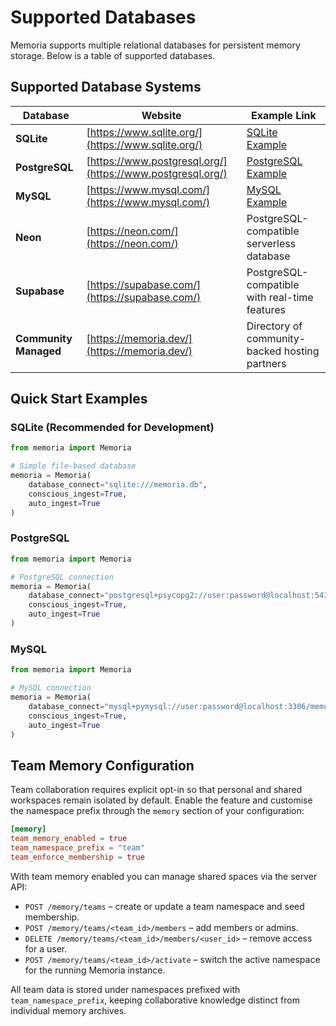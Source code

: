# Supported Databases

Memoria supports multiple relational databases for persistent memory storage. Below is a table of supported databases.

## Supported Database Systems

| Database | Website | Example Link |
|----------|---------|--------------|
| **SQLite** | [https://www.sqlite.org/](https://www.sqlite.org/) | [SQLite Example](https://github.com/Founder-ArcaFutura/Memoria/tree/main/examples/databases/sqlite_demo.py) |
| **PostgreSQL** | [https://www.postgresql.org/](https://www.postgresql.org/) | [PostgreSQL Example](https://github.com/Founder-ArcaFutura/Memoria/tree/main/examples/databases/postgres_demo.py) |
| **MySQL** | [https://www.mysql.com/](https://www.mysql.com/) | [MySQL Example](https://github.com/Founder-ArcaFutura/Memoria/tree/main/examples/databases/mysql_demo.py) |
| **Neon** | [https://neon.com/](https://neon.com/) | PostgreSQL-compatible serverless database |
| **Supabase** | [https://supabase.com/](https://supabase.com/) | PostgreSQL-compatible with real-time features |
| **Community Managed** | [https://memoria.dev/](https://memoria.dev/) | Directory of community-backed hosting partners |

## Quick Start Examples

### SQLite (Recommended for Development)
```python
from memoria import Memoria

# Simple file-based database
memoria = Memoria(
    database_connect="sqlite:///memoria.db",
    conscious_ingest=True,
    auto_ingest=True
)
```

### PostgreSQL
```python
from memoria import Memoria

# PostgreSQL connection
memoria = Memoria(
    database_connect="postgresql+psycopg2://user:password@localhost:5432/memoria_db",
    conscious_ingest=True,
    auto_ingest=True
)
```

### MySQL
```python
from memoria import Memoria

# MySQL connection
memoria = Memoria(
    database_connect="mysql+pymysql://user:password@localhost:3306/memoria_db",
    conscious_ingest=True,
    auto_ingest=True
)
```

## Team Memory Configuration

Team collaboration requires explicit opt-in so that personal and shared
workspaces remain isolated by default. Enable the feature and customise the
namespace prefix through the `memory` section of your configuration:

```toml
[memory]
team_memory_enabled = true
team_namespace_prefix = "team"
team_enforce_membership = true
```

With team memory enabled you can manage shared spaces via the server API:

* `POST /memory/teams` – create or update a team namespace and seed membership.
* `POST /memory/teams/<team_id>/members` – add members or admins.
* `DELETE /memory/teams/<team_id>/members/<user_id>` – remove access for a user.
* `POST /memory/teams/<team_id>/activate` – switch the active namespace for the
  running Memoria instance.

All team data is stored under namespaces prefixed with `team_namespace_prefix`,
keeping collaborative knowledge distinct from individual memory archives.